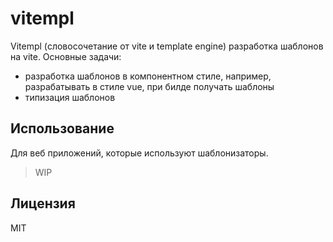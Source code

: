 # vitempl

Vitempl (словосочетание от vite и template engine) разработка шаблонов на vite. Основные задачи:

- разработка шаблонов в компонентном стиле, например, разрабатывать в стиле vue, при билде получать шаблоны
- типизация шаблонов

## Использование

Для веб приложений, которые используют шаблонизаторы.

> WIP

## Лицензия

MIT
